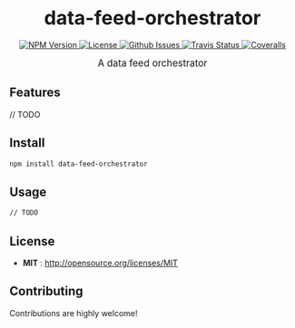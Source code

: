 <big><h1 align="center">data-feed-orchestrator</h1></big>

<p align="center">
  <a href="https://npmjs.org/package/data-feed-orchestrator">
    <img src="https://img.shields.io/npm/v/data-feed-orchestrator.svg" alt="NPM Version">
  </a>

  <a href="http://opensource.org/licenses/MIT">
    <img src="https://img.shields.io/npm/l/data-feed-orchestrator.svg" alt="License">
  </a>

  <a href="https://github.com/Notastica/data-feed-orchestrator/issues">
    <img src="https://img.shields.io/github/issues/Notastica/data-feed-orchestrator.svg" alt="Github Issues">
  </a>

  
  <a href="https://travis-ci.org/Notastica/data-feed-orchestrator">
    <img src="https://img.shields.io/travis/Notastica/data-feed-orchestrator.svg" alt="Travis Status">
  </a>
  

  
  <a href="https://coveralls.io/github/Notastica/data-feed-orchestrator">
    <img src="https://img.shields.io/coveralls/Notastica/data-feed-orchestrator.svg" alt="Coveralls">
  </a>
  

  
</p>

<p align="center"><big>
A data feed orchestrator
</big></p>


## Features
// TODO

## Install

```sh
npm install data-feed-orchestrator
```

## Usage

```sh
// TODO
```
## License

- **MIT** : http://opensource.org/licenses/MIT

## Contributing

Contributions are highly welcome!
